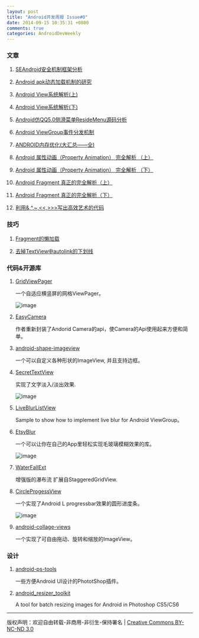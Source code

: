 ```yaml
---
layout: post
title: "Android开发周报 Issue#0"
date: 2014-09-15 10:35:31 +0800
comments: true
categories: AndroidDevWeekly
---
```



### 文章

1. [SEAndroid安全机制框架分析](http://blog.csdn.net/luoshengyang/article/details/37613135)
	
	
	
2. [Android apk动态加载机制的研究](http://blog.csdn.net/singwhatiwanna/article/details/22597587)
	
	
	
3. [Android View系统解析(上)](http://blog.csdn.net/singwhatiwanna/article/details/38168103)
	
	
	
4. [Android View系统解析(下)](http://blog.csdn.net/singwhatiwanna/article/details/38426471)
	
	
	

5. [Android仿QQ5.0侧滑菜单ResideMenu源码分析](http://blog.csdn.net/cym492224103/article/details/39177275)
	
	
	
6. [Android ViewGroup事件分发机制 ](http://blog.csdn.net/lmj623565791/article/details/39102591)
	
	
	
7. [ANDROID内存优化(大汇总——全)](http://blog.csdn.net/a396901990/article/details/38904543)
	
	
	
8. [Android 属性动画（Property Animation） 完全解析 （上）](http://blog.csdn.net/lmj623565791/article/details/38067475)
	
	
	
9. [Android 属性动画（Property Animation） 完全解析 （下）](http://blog.csdn.net/lmj623565791/article/details/38092093)
	
	
	

10. [Android Fragment 真正的完全解析（上）](http://blog.csdn.net/lmj623565791/article/details/37970961)
	
	
	

11. [Android Fragment 真正的完全解析（下）](http://blog.csdn.net/lmj623565791/article/details/37992017)
	
	
	

12. [利用&,^,~,<<,>>>写出高效艺术的代码](http://blog.csdn.net/a396901990/article/details/34139157)
	
	
	

### 技巧

1. [Fragment的懒加载](http://blog.csdn.net/maosidiaoxian/article/details/38300627)
	
	
	

2. [去掉TextView中autolink的下划线](http://blog.csdn.net/maosidiaoxian/article/details/39156563)
	
	
<!--more--> 

### 代码&开源库

1. [GridViewPager](https://github.com/109021017/GridViewPager) 

	一个自适应横竖屏的网格ViewPager。

	![image](https://camo.githubusercontent.com/e6523106882ba44ae41e9fd1b95c1a4b701015b6/68747470733a2f2f7261772e6769746875622e636f6d2f3130393032313031372f477269645669657750616765722f6d61737465722f73637265656e73686f74732f30332e706e67)

2. [EasyCamera](https://github.com/Glamdring/EasyCamera) 

	作者重新封装了Andorid Camera的api，使Camera的Api使用起来方便和简单。
	
3. [android-shape-imageview](https://github.com/siyamed/android-shape-imageview) 

	一个可以自定义各种形状的ImageView, 并且支持边框。
	
4. [SecretTextView](https://github.com/matthewrkula/SecretTextView) 

	实现了文字淡入/淡出效果.
	
	![image](https://camo.githubusercontent.com/bbb38412d3ae652f565556711e7aa6db67ebb4c7/68747470733a2f2f692e696d67666c69702e636f6d2f39356d39312e676966)
	
5. [LiveBlurListView](https://github.com/xuchdeid/LiveBlurListView)

	Sample to show how to implement live blur for Android ViewGroup。
	
6. [EtsyBlur](https://github.com/Manabu-GT/EtsyBlur) 

	一个可以让你在自己的App里轻松实现毛玻璃模糊效果的库。

	![image](https://raw.github.com/Manabu-GT/EtsyBlur/master/art/readme_demo.gif)	
7. [WaterFallExt](https://github.com/dodola/WaterFallExt) 

	增强版的瀑布流 扩展自StaggeredGridView.

8. [CircleProgessView](https://github.com/sockeqwe/CircleProgressView) 

	一个实现了Android L progressbar效果的圆形进度条。

	![image](https://raw.githubusercontent.com/sockeqwe/CircleProgressBar/master/gif/demo.gif)

9. [android-collage-views](https://github.com/thuytrinh/android-collage-views)

	一个实现了可自由拖动、旋转和缩放的ImageView。

### 设计

1. [android-ps-tools](https://github.com/timroes/android-ps-tools)
	
	一些方便Android UI设计的PhototShop插件。

2. [android_resizer_toolkit](https://github.com/marcosecchi/android_resizer_toolkit)

	A tool for batch resizing images for Android in Photoshop CS5/CS6
	

----
版权声明：欢迎自由转载-非商用-非衍生-保持署名 | [Creative Commons BY-NC-ND 3.0](http://creativecommons.org/licenses/by-nc-nd/3.0/deed.zh)